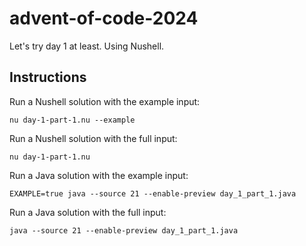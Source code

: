 # advent-of-code-2024

Let's try day 1 at least. Using Nushell.


## Instructions

Run a Nushell solution with the example input:  

```nushell
nu day-1-part-1.nu --example
```


Run a Nushell solution with the full input:

```nushell
nu day-1-part-1.nu
```

Run a Java solution with the example input:

```nushell
EXAMPLE=true java --source 21 --enable-preview day_1_part_1.java
```

Run a Java solution with the full input:

```nushell
java --source 21 --enable-preview day_1_part_1.java
```
